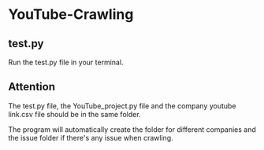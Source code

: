 # YouTube-Crawling

## test.py
Run the test.py file in your terminal.

## Attention
The test.py file, the YouTube_project.py file and the company youtube link.csv file should be in the same folder.

The program will automatically create the folder for different companies and the issue folder if there's any issue when crawling.
